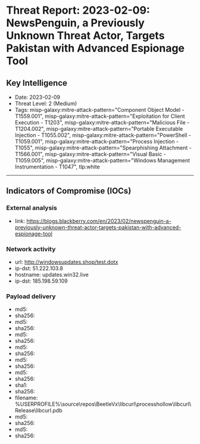 # Threat Report: 2023-02-09: NewsPenguin, a Previously Unknown Threat Actor, Targets Pakistan with Advanced Espionage Tool


## Key Intelligence
* Date: 2023-02-09
* Threat Level: 2 (Medium)
* Tags: misp-galaxy:mitre-attack-pattern="Component Object Model - T1559.001", misp-galaxy:mitre-attack-pattern="Exploitation for Client Execution - T1203", misp-galaxy:mitre-attack-pattern="Malicious File - T1204.002", misp-galaxy:mitre-attack-pattern="Portable Executable Injection - T1055.002", misp-galaxy:mitre-attack-pattern="PowerShell - T1059.001", misp-galaxy:mitre-attack-pattern="Process Injection - T1055", misp-galaxy:mitre-attack-pattern="Spearphishing Attachment - T1566.001", misp-galaxy:mitre-attack-pattern="Visual Basic - T1059.005", misp-galaxy:mitre-attack-pattern="Windows Management Instrumentation - T1047", tlp:white

---

## Indicators of Compromise (IOCs)
### External analysis
* link: https://blogs.blackberry.com/en/2023/02/newspenguin-a-previously-unknown-threat-actor-targets-pakistan-with-advanced-espionage-tool

### Network activity
* url: http://windowsupdates.shop/test.dotx
* ip-dst: 51.222.103.8
* hostname: updates.win32.live
* ip-dst: 185.198.59.109

### Payload delivery
* md5: <md5>
* sha256: <sha256>
* md5: <md5>
* sha256: <sha256>
* md5: <md5>
* sha256: <sha256>
* md5: <md5>
* sha256: <sha256>
* md5: <md5>
* sha256: <sha256>
* md5: <md5>
* sha256: <sha256>
* sha1: <sha1>
* sha256: <sha256>
* filename: %USERPROFILE%\source\repos\BeetleVx\libcurl\processhollow\libcurl\Release\libcurl.pdb
* md5: <md5>
* sha256: <sha256>
* md5: <md5>
* sha256: <sha256>
